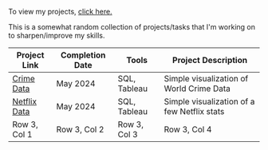 To view my projects, [click here.](https://github.com/NMangi1/NMangi1/blob/2c8115c38dbda05a49121cfb5e12083698bfce5d/Projects.md)

This is a somewhat random collection of projects/tasks that I'm working on to sharpen/improve my skills.

| Project Link  | Completion Date | Tools | Project Description |
| -------- | -------- | -------- | -------- |
| [Crime Data](https://github.com/NMangi1/NMangi1/blob/main/Crime%20Data%20Challenge.md) | May 2024 | SQL, Tableau | Simple visualization of World Crime Data|
| [Netflix Data](https://github.com/NMangi1/NMangi1/blob/4ecd271c82551a05e0868f150952b9fcbf77b7e2/Netflix%20Data%20Challenge.md) | May 2024 | SQL, Tableau | Simple visualization of a few Netflix stats |
| Row 3, Col 1 | Row 3, Col 2 | Row 3, Col 3 | Row 3, Col 4 |


<!---
NMangi1/NMangi1 is a ✨ special ✨ repository because its `README.md` (this file) appears on your GitHub profile.
You can click the Preview link to take a look at your changes.
--->
